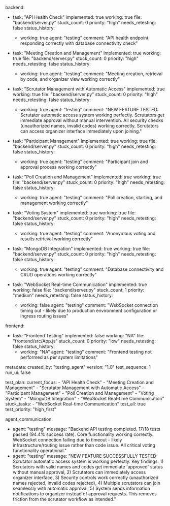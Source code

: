 backend:
  - task: "API Health Check"
    implemented: true
    working: true
    file: "backend/server.py"
    stuck_count: 0
    priority: "high"
    needs_retesting: false
    status_history:
      - working: true
        agent: "testing"
        comment: "API health endpoint responding correctly with database connectivity check"

  - task: "Meeting Creation and Management"
    implemented: true
    working: true
    file: "backend/server.py"
    stuck_count: 0
    priority: "high"
    needs_retesting: false
    status_history:
      - working: true
        agent: "testing"
        comment: "Meeting creation, retrieval by code, and organizer view working correctly"

  - task: "Scrutator Management with Automatic Access"
    implemented: true
    working: true
    file: "backend/server.py"
    stuck_count: 0
    priority: "high"
    needs_retesting: false
    status_history:
      - working: true
        agent: "testing"
        comment: "NEW FEATURE TESTED: Scrutator automatic access system working perfectly. Scrutators get immediate approval without manual intervention. All security checks (unauthorized names, invalid codes) working correctly. Scrutators can access organizer interface immediately upon joining."

  - task: "Participant Management"
    implemented: true
    working: true
    file: "backend/server.py"
    stuck_count: 0
    priority: "high"
    needs_retesting: false
    status_history:
      - working: true
        agent: "testing"
        comment: "Participant join and approval process working correctly"

  - task: "Poll Creation and Management"
    implemented: true
    working: true
    file: "backend/server.py"
    stuck_count: 0
    priority: "high"
    needs_retesting: false
    status_history:
      - working: true
        agent: "testing"
        comment: "Poll creation, starting, and management working correctly"

  - task: "Voting System"
    implemented: true
    working: true
    file: "backend/server.py"
    stuck_count: 0
    priority: "high"
    needs_retesting: false
    status_history:
      - working: true
        agent: "testing"
        comment: "Anonymous voting and results retrieval working correctly"

  - task: "MongoDB Integration"
    implemented: true
    working: true
    file: "backend/server.py"
    stuck_count: 0
    priority: "high"
    needs_retesting: false
    status_history:
      - working: true
        agent: "testing"
        comment: "Database connectivity and CRUD operations working correctly"

  - task: "WebSocket Real-time Communication"
    implemented: true
    working: false
    file: "backend/server.py"
    stuck_count: 1
    priority: "medium"
    needs_retesting: false
    status_history:
      - working: false
        agent: "testing"
        comment: "WebSocket connection timing out - likely due to production environment configuration or ingress routing issues"

frontend:
  - task: "Frontend Testing"
    implemented: false
    working: "NA"
    file: "frontend/src/App.js"
    stuck_count: 0
    priority: "low"
    needs_retesting: false
    status_history:
      - working: "NA"
        agent: "testing"
        comment: "Frontend testing not performed as per system limitations"

metadata:
  created_by: "testing_agent"
  version: "1.0"
  test_sequence: 1
  run_ui: false

test_plan:
  current_focus:
    - "API Health Check"
    - "Meeting Creation and Management"
    - "Scrutator Management with Automatic Access"
    - "Participant Management"
    - "Poll Creation and Management"
    - "Voting System"
    - "MongoDB Integration"
    - "WebSocket Real-time Communication"
  stuck_tasks:
    - "WebSocket Real-time Communication"
  test_all: true
  test_priority: "high_first"

agent_communication:
  - agent: "testing"
    message: "Backend API testing completed. 17/18 tests passed (94.4% success rate). Core functionality working correctly. WebSocket connection failing due to timeout - likely infrastructure/routing issue rather than code issue. All critical voting functionality operational."
  - agent: "testing"
    message: "NEW FEATURE SUCCESSFULLY TESTED: Scrutator automatic access system is working perfectly. Key findings: 1) Scrutators with valid names and codes get immediate 'approved' status without manual approval, 2) Scrutators can immediately access organizer interface, 3) Security controls work correctly (unauthorized names rejected, invalid codes rejected), 4) Multiple scrutators can join seamlessly with automatic approval, 5) System sends information notifications to organizer instead of approval requests. This removes friction from the scrutator workflow as intended."